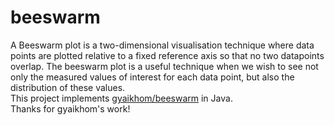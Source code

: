 # beeswarm

A Beeswarm plot is a two-dimensional visualisation technique where data points are plotted relative to a fixed reference axis so that no two datapoints overlap. The beeswarm plot is a useful technique when we wish to see not only the measured values of interest for each data point, but also the distribution of these values. <br>
This project implements [gyaikhom/beeswarm](https://github.com/gyaikhom/beeswarm) in Java.<br>
Thanks for gyaikhom's work!<br>

